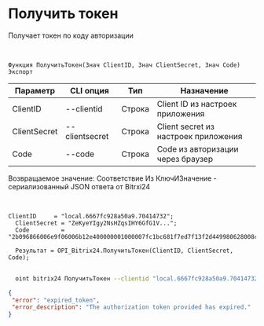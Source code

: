 ﻿---
sidebar_position: 2
---

# Получить токен
 Получает токен по коду авторизации


<br/>


`Функция ПолучитьТокен(Знач ClientID, Знач ClientSecret, Знач Code) Экспорт`

  | Параметр | CLI опция | Тип | Назначение |
  |-|-|-|-|
  | ClientID | --clientid | Строка | Client ID из настроек приложения |
  | ClientSecret | --clientsecret | Строка | Client secret из настроек приложения |
  | Code | --code | Строка | Code из авторизации через браузер |

  
  Возвращаемое значение:   Соответствие Из КлючИЗначение - сериализованный JSON ответа от Bitrxi24

<br/>




```bsl title="Пример кода"
ClientID     = "local.6667fc928a50a9.70414732";
  ClientSecret = "ZeKyeYIgy2NsHZqsIHY6GfG1V...";
  Code         = "2b096866006e9f06006b12e400000001000007fc1bc681f7ed7f13f2d449980628008c";
  
  Результат = OPI_Bitrix24.ПолучитьТокен(ClientID, ClientSecret, Code);
```
	


```sh title="Пример команды CLI"
    
  oint bitrix24 ПолучитьТокен --clientid "local.6667fc928a50a9.70414732" --clientsecret "ZeKyeYIgy2NsHZqsIHY6GfG1V..." --code "2b096866006e9f06006b12e400000001000007fc1bc681f7ed7f13f2d449980628008c"

```

```json title="Результат"
{
 "error": "expired_token",
 "error_description": "The authorization token provided has expired."
}
```
